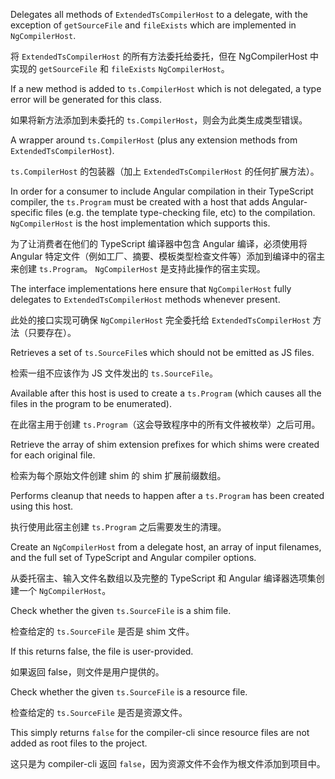 Delegates all methods of `ExtendedTsCompilerHost` to a delegate, with the exception of
`getSourceFile` and `fileExists` which are implemented in `NgCompilerHost`.

将 `ExtendedTsCompilerHost` 的所有方法委托给委托，但在 NgCompilerHost 中实现的 `getSourceFile` 和
`fileExists` `NgCompilerHost`。

If a new method is added to `ts.CompilerHost` which is not delegated, a type error will be
generated for this class.

如果将新方法添加到未委托的 `ts.CompilerHost`，则会为此类生成类型错误。

A wrapper around `ts.CompilerHost` \(plus any extension methods from `ExtendedTsCompilerHost`\).

`ts.CompilerHost` 的包装器（加上 `ExtendedTsCompilerHost` 的任何扩展方法）。

In order for a consumer to include Angular compilation in their TypeScript compiler, the
`ts.Program` must be created with a host that adds Angular-specific files \(e.g.
the template type-checking file, etc\) to the compilation. `NgCompilerHost` is the
host implementation which supports this.

为了让消费者在他们的 TypeScript 编译器中包含 Angular 编译，必须使用将 Angular
特定文件（例如工厂、摘要、模板类型检查文件等）添加到编译中的宿主来创建 `ts.Program`。
`NgCompilerHost` 是支持此操作的宿主实现。

The interface implementations here ensure that `NgCompilerHost` fully delegates to
`ExtendedTsCompilerHost` methods whenever present.

此处的接口实现可确保 `NgCompilerHost` 完全委托给 `ExtendedTsCompilerHost` 方法（只要存在）。

Retrieves a set of `ts.SourceFile`s which should not be emitted as JS files.

检索一组不应该作为 JS 文件发出的 `ts.SourceFile`。

Available after this host is used to create a `ts.Program` \(which causes all the files in the
program to be enumerated\).

在此宿主用于创建 `ts.Program`（这会导致程序中的所有文件被枚举）之后可用。

Retrieve the array of shim extension prefixes for which shims were created for each original
file.

检索为每个原始文件创建 shim 的 shim 扩展前缀数组。

Performs cleanup that needs to happen after a `ts.Program` has been created using this host.

执行使用此宿主创建 `ts.Program` 之后需要发生的清理。

Create an `NgCompilerHost` from a delegate host, an array of input filenames, and the full set
of TypeScript and Angular compiler options.

从委托宿主、输入文件名数组以及完整的 TypeScript 和 Angular 编译器选项集创建一个
`NgCompilerHost`。

Check whether the given `ts.SourceFile` is a shim file.

检查给定的 `ts.SourceFile` 是否是 shim 文件。

If this returns false, the file is user-provided.

如果返回 false，则文件是用户提供的。

Check whether the given `ts.SourceFile` is a resource file.

检查给定的 `ts.SourceFile` 是否是资源文件。

This simply returns `false` for the compiler-cli since resource files are not added as root
files to the project.

这只是为 compiler-cli 返回 `false`，因为资源文件不会作为根文件添加到项目中。